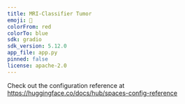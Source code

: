 ```yaml
---
title: MRI-Classifier Tumor
emoji: 🏃
colorFrom: red
colorTo: blue
sdk: gradio
sdk_version: 5.12.0
app_file: app.py
pinned: false
license: apache-2.0
---
```


Check out the configuration reference at https://huggingface.co/docs/hub/spaces-config-reference
